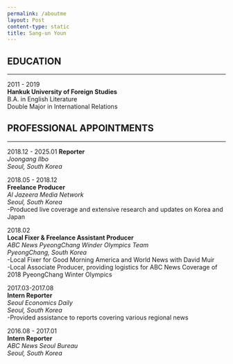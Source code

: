 ```yaml
---
permalink: /aboutme
layout: Post
content-type: static
title: Sang-un Youn
---
```


## EDUCATION

---

2011 - 2019  
**Hankuk University of Foreign Studies**  
B.A. in English Literature  
Double Major in International Relations

## PROFESSIONAL APPOINTMENTS

---

2018.12 - 2025.01
**Reporter**  
_Joongang Ilbo_  
_Seoul, South Korea_

2018.05 - 2018.12  
**Freelance Producer**  
_Al Jazeera Media Network_  
_Seoul, South Korea_  
-Produced live coverage and extensive research and updates on Korea and Japan

2018.02  
**Local Fixer & Freelance Assistant Producer**  
_ABC News PyeongChang Winder Olympics Team_  
_PyeongChang, South Korea_  
-Local Fixer for Good Morning America and World News with David Muir   
-Local Associate Producer, providing logistics for ABC News Coverage of 2018 PyeongChang Winter Olympics

2017.03-2017.08  
**Intern Reporter**  
_Seoul Economics Daily_  
_Seoul, South Korea_  
-Provided assistance to reports covering various regional news

2016.08 - 2017.01  
**Intern Reporter**  
_ABC News Seoul Bureau_  
_Seoul, South Korea_
